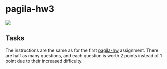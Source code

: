# pagila-hw3
[![](https://github.com/samuellee19/pagila-hw3/workflows/tests/badge.svg)](https://github.com/samuellee19/pagila-hw3/actions?query=workflow%3Atests)

## Tasks

The instructions are the same as for the first [pagila-hw](https://github.com/mikeizbicki/pagila-hw) assignment.
There are half as many questions, and each question is worth 2 points instead of 1 point due to their increased difficulty.
